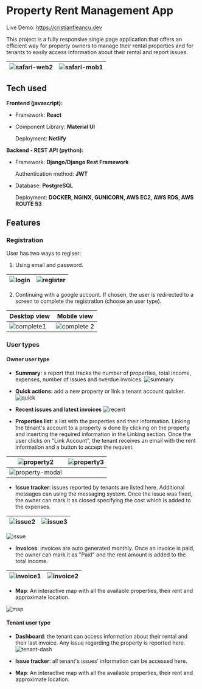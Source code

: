 # Property Rent Management App

 Live Demo: https://cristianfleancu.dev

This project is a fully responsive single page application that offers an efficient way for property owners to manage their rental properties and for tenants to easily access information about their rental and report issues.

|![safari-web2](https://user-images.githubusercontent.com/93990847/214860054-03319975-4e56-4eb1-9cfc-302c9f75ff14.png)|![safari-mob1](https://user-images.githubusercontent.com/93990847/214860884-090848c0-354e-4102-a41d-41c07ec4acb9.png)|
|---|---|


## Tech used



**Frontend (javascript):** 
* Framework: **React**

* Component Library: **Material UI**

     Deployment: **Netlify**

**Backend - REST API (python):** 
* Framework: **Django/Django Rest Framework**
    
    Authentication method: **JWT**

    

* Database: **PostgreSQL**


    Deployment: **DOCKER, NGINX, GUNICORN, AWS EC2, AWS RDS, AWS ROUTE 53**


## Features

### Registration
User has two ways to regiser:
1. Using email and password.

|![login](https://user-images.githubusercontent.com/93990847/214868922-f5af9b66-d573-4010-8545-4e3099e45159.png)|![register](https://user-images.githubusercontent.com/93990847/214868956-f8cdd184-80aa-4ef7-80a8-2484e4bec996.png)|
|---|---|

2. Continuing with a google account. If chosen, the user is redirected to a screen to complete the registration (choose an user type).

|Desktop view|Mobile view|
|---|---|
|![complete1](https://user-images.githubusercontent.com/93990847/214871032-024283d5-42ef-4715-a339-fcdbcf75e181.png)|![complete 2](https://user-images.githubusercontent.com/93990847/214871082-e3c19e56-8968-49b2-8147-03c14eef7d06.png)|


### User types


#### Owner user type

* **Summary**: a report that tracks the number of properties, total income, expenses, number of issues and overdue invoices.
![summary](https://user-images.githubusercontent.com/93990847/214862273-3a469a67-ec89-4184-9d32-357d79846633.png)

* **Quick actions**: add a new property or link a tenant account quicker.
![quick](https://user-images.githubusercontent.com/93990847/214872691-d6db3bdd-55eb-43af-80ba-13750b524f65.png)



* **Recent issues and latest invoices**
![recent](https://user-images.githubusercontent.com/93990847/214861690-a3b409d6-c7e1-4b49-ae1b-1d64b2b29770.png)

* **Properties list**: a list with the properties and their information. Linking the tenant's account to a property is done by clicking on the property and inserting the required information in the Linking section. Once the user clicks on "Link Account", the tenant receives an email with the rent information and a button to accept the request.

|![property2](https://user-images.githubusercontent.com/93990847/214861848-110c7805-fa00-4802-97d6-36a359d8b077.png)|![property3](https://user-images.githubusercontent.com/93990847/214861910-9fa5ba6a-2711-4c47-aa75-b63059c76997.png)|
|---|---|
|![property-modal](https://user-images.githubusercontent.com/93990847/214861983-42f8a3eb-6e3c-404f-9fa0-7a731c5c1fa6.png)|




* **Issue tracker**: issues reported by tenants are listed here. Additional messages can using the messaging system. Once the issue was fixed, the owner can mark it as closed specifying the cost which is added to the expenses.

|![issue2](https://user-images.githubusercontent.com/93990847/214866263-b2a491e4-9f0e-448a-b5ec-d5fded5f9dd7.png)|![issue3](https://user-images.githubusercontent.com/93990847/214866313-ada011c4-e675-49c8-ab5b-082fd3571a2c.png)|
|---|---|


![issue](https://user-images.githubusercontent.com/93990847/214866827-062ff0a0-6072-4d8e-8d11-196b889f2e35.png)

* **Invoices**: invoices are auto generated monthly. Once an invoice is paid, the owner can mark it as "Paid" and the rent amount is added to the total income.

|![invoice1](https://user-images.githubusercontent.com/93990847/214866991-cc2e0f0b-4876-4c9c-a996-102d8bec61a9.png)|![invoice2](https://user-images.githubusercontent.com/93990847/214867036-4886db6b-ecb3-4c15-b8ec-282b80104855.png)|
|---|---|


* **Map**: An interactive map with all the available properties, their rent and approximate location.

![map](https://user-images.githubusercontent.com/93990847/214867232-2cd6c471-82b0-4ced-bf6c-da7fe5297758.png)


#### Tenant user type

* **Dashboard**: the tenant can access information about their rental and their last invoice. Any issue regarding the property is reported here.
![tenant-dash](https://user-images.githubusercontent.com/93990847/214867960-9eb555d2-1fc4-4eda-94f0-1a7db0688326.png)

* **Issue tracker**: all tenant's issues' information can be accessed here. 
* **Map**: An interactive map with all the available properties, their rent and approximate location.
